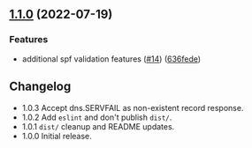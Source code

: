 ## [1.1.0](https://github.com/mixmaxhq/email-setup/compare/v1.0.3...v1.1.0) (2022-07-19)


### Features

* additional spf validation features ([#14](https://github.com/mixmaxhq/email-setup/issues/14)) ([636fede](https://github.com/mixmaxhq/email-setup/commit/636fedeef3683b5ecfc2943ee65efea862c8b740))

## Changelog

* 1.0.3 Accept dns.SERVFAIL as non-existent record response.
* 1.0.2 Add `eslint` and don't publish `dist/`.
* 1.0.1 `dist/` cleanup and README updates.
* 1.0.0 Initial release.
